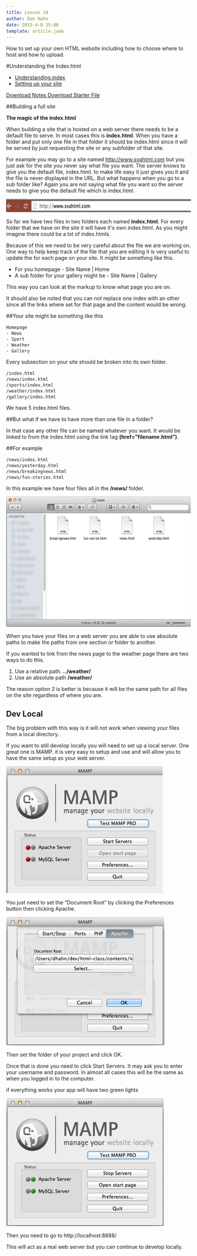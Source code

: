 ```yaml
---
title: Lesson 10
author: Dan Hahn
date: 2015-4-8 15:00
template: article.jade
---
```


How to set up your own HTML website including how to choose where to host and how to upload.

<span class="more"></span>

#Understanding the Index.html

* [Understanding index]()
* [Setting up your site](hosting.html)

[Download Notes  <i class="icon-download-alt icon-white"></i>](week10-notes.zip)
[Download Starter File  <i class="icon-download-alt icon-white"></i>](week10.zip)

##Building a full site

**The magic of the index.html**

When building a site that is hosted on a web server there needs to be a default file to serve. In most cases this is  **index.html**. When you have a folder and put only one file in that folder it should be index.html since it will be served by just requesting the site or any subfolder of that site.

For example you may go to a site named http://www.svahtml.com but you just ask for the site you never say what file you want. The server knows to give you the default file, index.html. to make life easy it just gives you it and the file is never displayed in the URL. But what happens when you go to a sub folder like? Again you are not saying what file you want so the server needs to give you the default file which is index.html.

<img height="36" src="images/image04.png" width="624">

So far we have two files in two folders each named **index.html**. For every folder that we have on the site it will have it&#39;s own index.html. As you might imagine there could be a lot of index.htmls.

Because of this we need to be very careful about the file we are working on. One way to help keep track of the file that you are editing it is very useful to update the for each page on your site. It might be something like this.

* For you homepage - Site Name | Home
* A sub folder for your gallery might be - Site Name | Gallery

This way you can look at the markup to know what page you are on.

It should also be noted that you can not replace one index with an other since all the links where set for that page and the content would be wrong.

##Your site might be something like this

	Homepage
	- News
	- Sport
	- Weather
	- Gallery

Every subsection on your site should be broken into its own folder.

	/index.html
	/news/index.html
	/sports/index.html
	/weather/index.html
	/gallery/index.html

We have 5 index.html files.

##But what if we have to have more than one file In a folder?

In that case any other file can be named whatever you want. It would be linked to from the index.html using the link tag **(href=&rdquo;filename.html&rdquo;)**.

##For example

	/news/index.html
	/news/yesterday.html
	/news/breakingnews.html
	/news/fun-stories.html

In this example we have four files all in the **/news/** folder.

<img height="354" src="images/image00.png" width="624">

When you have your files on a web server you are able to use absolute paths to make the paths from one section or folder to another.

If you wanted to link from the news page to the weather page there are two ways to do this.

1. Use a relative path. **../weather/**
2. Use an absolute path **/weather/**

The reason option 2 is better is because it will be the same path for all files on the site regardless of where you are.

## Dev Local

The big problem with this way is it will not work when viewing your files from a local directory.

If you want to still develop locally you will need to set up a local server. One great one is MAMP. it is very easy to setup and use and will allow you to have the same setup as your web server.

<img height="345" src="images/image01.png" width="427">

You just need to set the &ldquo;Document Root&rdquo; by clicking the Preferences button then clicking Apache.

<img height="349" src="images/image05.png" width="432">

Then set the folder of your project and click OK.

Once that is done you need to click Start Servers. It may ask you to enter your username and password. In almost all cases this will be the same as when you logged in to the computer.

if everything works your app will have two green lights

<img height="348" src="images/image03.png" width="430">

Then you need to go to http://localhost:8888/

This will act as a real web server but you can continue to develop locally.


